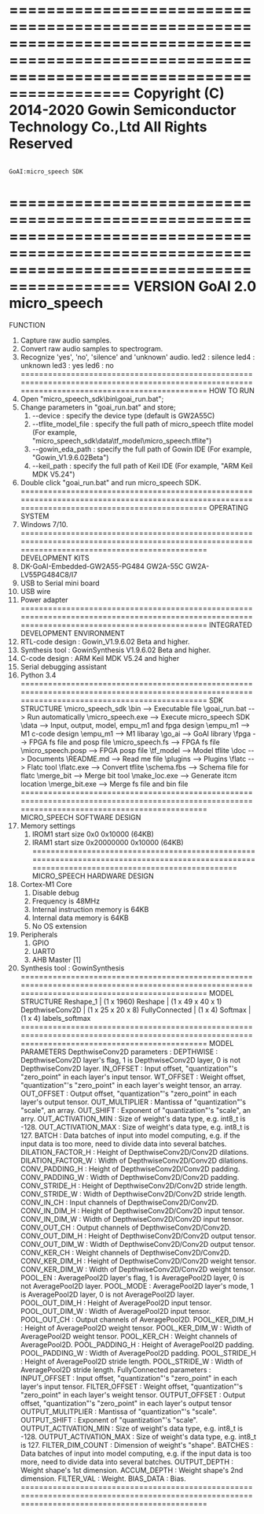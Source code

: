 ===============================================================================================================================================
                                       Copyright (C) 2014-2020 Gowin Semiconductor Technology Co.,Ltd
                                                           All Rights Reserved
===============================================================================================================================================
                                                          GoAI:micro_speech SDK
===============================================================================================================================================
VERSION
    GoAI 2.0 micro_speech
===============================================================================================================================================
FUNCTION
1. Capture raw audio samples.
2. Convert raw audio samples to spectrogram.
3. Recognize 'yes', 'no', 'silence' and 'unknown' audio.
   led2 : silence
   led4 : unknown
   led3 : yes
   led6 : no
===============================================================================================================================================
HOW TO RUN
1. Open "micro_speech_sdk\bin\goai_run.bat";
2. Change parameters in "goai_run.bat" and store;
    1) --device            : specify the device type (default is GW2A55C)
    2) --tflite_model_file : specify the full path of micro_speech tflite model (For example, "micro_speech_sdk\data\tf_model\micro_speech.tflite")
    3) --gowin_eda_path    : specify the full path of Gowin IDE (For example, "Gowin_V1.9.6.02Beta")
    4) --keil_path         : specify the full path of Keil IDE (For example, "ARM Keil MDK V5.24")
3. Double click "goai_run.bat" and run micro_speech SDK.
===============================================================================================================================================
OPERATING SYSTEM
1. Windows 7/10.
===============================================================================================================================================
DEVELOPMENT KITS
1. DK-GoAI-Embedded-GW2A55-PG484
    GW2A-55C
    GW2A-LV55PG484C8/I7
2. USB to Serial mini board
3. USB wire
4. Power adapter
===============================================================================================================================================
INTEGRATED DEVELOPMENT ENVIRONMENT
1. RTL-code design : Gowin_V1.9.6.02 Beta and higher.
2. Synthesis tool  : GowinSynthesis V1.9.6.02 Beta and higher.
3. C-code design   : ARM Keil MDK V5.24 and higher
4. Serial debugging assistant
5. Python 3.4
===============================================================================================================================================
SDK STRUCTURE
\micro_speech_sdk
    \bin                        --> Executable file
        \goai_run.bat           --> Run automatically
        \micro_speech.exe       --> Execute micro_speech SDK
    \data                       --> Input, output, model, empu_m1 and fpga design
        \empu_m1                --> M1 c-code design
            \empu_m1            --> M1 libaray
            \go_ai              --> GoAI library
        \fpga                   --> FPGA fs file and posp file
            \micro_speech.fs    --> FPGA fs file
            \micro_speech.posp  --> FPGA posp file
        \tf_model               --> Model tflite
    \doc                        --> Documents
        \README.md              --> Read me file
    \plugins                    --> Plugins
        \flatc                  --> Flatc tool
            \flatc.exe          --> Convert tflite
            \schema.fbs         --> Schema file for flatc
        \merge_bit              --> Merge bit tool
            \make_loc.exe       --> Generate itcm location
            \merge_bit.exe      --> Merge fs file and bin file
===============================================================================================================================================
MICRO_SPEECH SOFTWARE DESIGN
1. Memory settings
    1) IROM1
        start             size
        0x0               0x10000 (64KB)
    2) IRAM1
        start             size
        0x20000000        0x10000 (64KB)
===============================================================================================================================================
MICRO_SPEECH HARDWARE DESIGN
1. Cortex-M1 Core
    1) Disable debug
    2) Frequency is 48MHz
    3) Internal instruction memory is 64KB
    4) Internal data memory is 64KB
    5) No OS extension
2. Peripherals
    1) GPIO
    2) UART0
    3) AHB Master [1]
3. Synthesis tool : GowinSynthesis
===============================================================================================================================================
MODEL STRUCTURE
        Reshape_1
           | (1 x 1960)
        Reshape
           | (1 x 49 x 40 x 1)
     DepthwiseConv2D
           | (1 x 25 x 20 x 8)
      FullyConnected
           | (1 x 4)
        Softmax
           | (1 x 4)
      labels_softmax
===============================================================================================================================================
MODEL PARAMETERS
  DepthwiseConv2D parameters :
    DEPTHWISE             : DepthwiseConv2D layer's flag, 1 is DepthwiseConv2D layer, 0 is not DepthwiseConv2D layer.
    IN_OFFSET             : Input offset, "quantization"'s "zero_point" in each layer's input tensor.
    WT_OFFSET             : Weight offset, "quantization"'s "zero_point" in each layer's weight tensor, an array.
    OUT_OFFSET            : Output offset, "quantization"'s "zero_point" in each layer's output tensor.
    OUT_MULTIPLIER        : Mantissa of "quantization"'s "scale", an array.
    OUT_SHIFT             : Exponent of "quantization"'s "scale", an arry.
    OUT_ACTIVATION_MIN    : Size of weight's data type, e.g. int8_t is -128.
    OUT_ACTIVATION_MAX    : Size of weight's data type, e.g. int8_t is 127.
    BATCH                 : Data batches of input into model computing, e.g. if the input data is too more, need to divide data into several batches.
    DILATION_FACTOR_H     : Height of DepthwiseConv2D/Conv2D dilations.
    DILATION_FACTOR_W     : Width of DepthwiseConv2D/Conv2D dilations.
    CONV_PADDING_H        : Height of DepthwiseConv2D/Conv2D padding.
    CONV_PADDING_W        : Width of DepthwiseConv2D/Conv2D padding.
    CONV_STRIDE_H         : Height of DepthwiseConv2D/Conv2D stride length.
    CONV_STRIDE_W         : Width of DepthwiseConv2D/Conv2D stride length.
    CONV_IN_CH            : Input channels of DepthwiseConv2D/Conv2D.
    CONV_IN_DIM_H         : Height of DepthwiseConv2D/Conv2D input tensor.
    CONV_IN_DIM_W         : Width of DepthwiseConv2D/Conv2D input tensor.
    CONV_OUT_CH           : Output channels of DepthwiseConv2D/Conv2D.
    CONV_OUT_DIM_H        : Height of DepthwiseConv2D/Conv2D output tensor.
    CONV_OUT_DIM_W        : Width of DepthwiseConv2D/Conv2D output tensor.
    CONV_KER_CH           : Weight channels of DepthwiseConv2D/Conv2D.
    CONV_KER_DIM_H        : Height of DepthwiseConv2D/Conv2D weight tensor.
    CONV_KER_DIM_W        : Width of DepthwiseConv2D/Conv2D weight tensor.
    POOL_EN               : AveragePool2D layer's flag, 1 is AveragePool2D layer, 0 is not AveragePool2D layer.
    POOL_MODE             : AveragePool2D layer's mode, 1 is AveragePool2D layer, 0 is not AveragePool2D layer.
    POOL_OUT_DIM_H        : Height of AveragePool2D input tensor.
    POOL_OUT_DIM_W        : Width of AveragePool2D input tensor.
    POOL_OUT_CH           : Output channels of AveragePool2D.
    POOL_KER_DIM_H        : Height of AveragePool2D weight tensor.
    POOL_KER_DIM_W        : Width of AveragePool2D weight tensor.
    POOL_KER_CH           : Weight channels of AveragePool2D.
    POOL_PADDING_H        : Height of AveragePool2D padding.
    POOL_PADDING_W        : Width of AveragePool2D padding.
    POOL_STRIDE_H         : Height of AveragePool2D stride length.
    POOL_STRIDE_W         : Width of AveragePool2D stride length.
  FullyConnected parameters :
    INPUT_OFFSET             : Input offset, "quantization"'s "zero_point" in each layer's input tensor.
    FILTER_OFFSET            : Weight offset, "quantization"'s "zero_point" in each layer's weight tensor.
    OUTPUT_OFFSET            : Output offset, "quantization"'s "zero_point" in each layer's output tensor
    OUTPUT_MULITPLIER        : Mantissa of "quantization"'s "scale".
    OUTPUT_SHIFT             : Exponent of "quantization"'s "scale".
    OUTPUT_ACTIVATION_MIN    : Size of weight's data type, e.g. int8_t is -128.
    OUTPUT_ACTIVATION_MAX    : Size of weight's data type, e.g. int8_t is 127.
    FILTER_DIM_COUNT         : Dimension of weight's "shape".
    BATCHES                  : Data batches of input into model computing, e.g. if the input data is too more, need to divide data into several batches.
    OUTPUT_DEPTH             : Weight shape's 1st dimension.
    ACCUM_DEPTH              : Weight shape's 2nd dimension.
    FILTER_VAL               : Weight.
    BIAS_DATA                : Bias.
===============================================================================================================================================